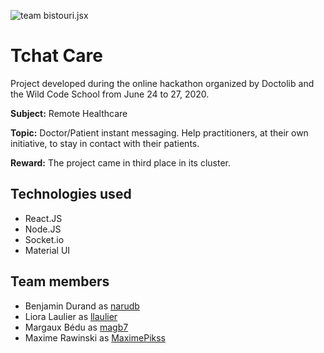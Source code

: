 ![team bistouri.jsx](https://github.com/magb7/hackathon-doctolib/blob/dev/frontend/public/logo/bistouLogo1-01.jpg)

# Tchat Care

Project developed during the online hackathon organized by Doctolib and the Wild Code School from June 24 to 27, 2020.

**Subject:** Remote Healthcare

**Topic:** Doctor/Patient instant messaging. Help practitioners, at their own initiative, to stay in contact with their patients.

**Reward:** The project came in third place in its cluster.

## Technologies used

- React.JS
- Node.JS
- Socket.io
- Material UI

## Team members

- Benjamin Durand as [narudb](https://github.com/narudb)
- Liora Laulier as [llaulier](https://github.com/llaulier)
- Margaux Bédu as [magb7](https://github.com/magb7)
- Maxime Rawinski as [MaximePikss](https://github.com/MaximePikss)
